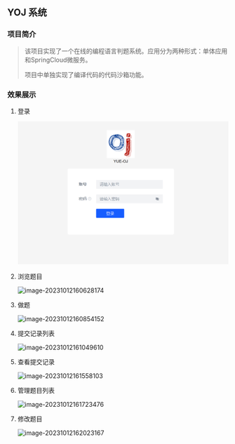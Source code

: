 ## YOJ 系统

### 项目简介

> 该项目实现了一个在线的编程语言判题系统。应用分为两种形式：单体应用和SpringCloud微服务。
>
> 项目中单独实现了编译代码的代码沙箱功能。

### 效果展示

1. 登录

   ![image-20231012160353575](images/登录.png)

2. 浏览题目

   ![image-20231012160628174](E:\WorkSpace\ALearning\OJ\images\浏览题目.png)

3. 做题

   ![image-20231012160854152](E:\WorkSpace\ALearning\OJ\images\做题.png)

4. 提交记录列表

   ![image-20231012161049610](E:\WorkSpace\ALearning\OJ\images\提交记录列表.png)

5. 查看提交记录

   ![image-20231012161558103](E:\WorkSpace\ALearning\OJ\images\查看提交记录.png)

6. 管理题目列表

   ![image-20231012161723476](E:\WorkSpace\ALearning\OJ\images\管理题目列表.png)

7. 修改题目

   ![image-20231012162023167](E:\WorkSpace\ALearning\OJ\images\修改题目.png)